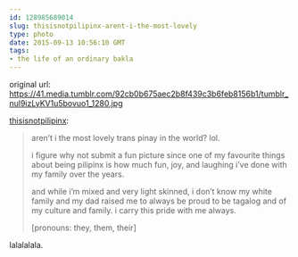 ```yaml
---
id: 128985689014
slug: thisisnotpilipinx-arent-i-the-most-lovely
type: photo
date: 2015-09-13 10:56:10 GMT
tags:
- the life of an ordinary bakla
---
```

original url: https://41.media.tumblr.com/92cb0b675aec2b8f439c3b6feb8156b1/tumblr_nul9izLyKV1u5bovuo1_1280.jpg

<p><a class="tumblr_blog" href="http://thisisnotpilipinx.tumblr.com/post/128966805531">thisisnotpilipinx</a>:</p>
<blockquote>
<p>aren&rsquo;t i the most lovely trans pinay in the world? lol.</p>
<p>i figure why not submit a fun picture since one of my favourite things about being pilipinx is how much fun, joy, and laughing i&rsquo;ve done with my family over the years.</p>
<p>and while i&rsquo;m mixed and very light skinned, i don&rsquo;t know my white family and my dad raised me to always be proud to be tagalog and of my culture and family. i carry this pride with me always.</p>
<p>[pronouns: they, them, their]</p>
</blockquote>

lalalalala.